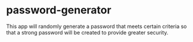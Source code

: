 # password-generator
This app will randomly generate a password that meets certain criteria so that a strong password will be created to provide greater security.
